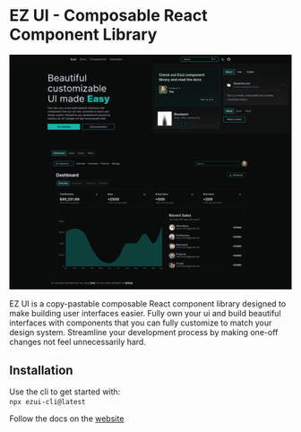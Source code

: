 # EZ UI - Composable React Component Library

![A screenshot of the Ezui website's home page](https://github.com/kshitij-p/ezui/blob/main/apps/docs/public/screenshots/homepage.png)

EZ UI is a copy-pastable composable React component library designed to make building user interfaces easier. Fully own your ui and build beautiful interfaces with components that you can fully customize to match your design system. Streamline your development process by making one-off changes not feel unnecessarily hard.

## Installation

Use the cli to get started with: <br />
`npx ezui-cli@latest`

Follow the docs on the [website](https://ezui.vercel.app/docs)
